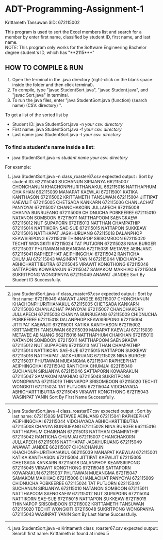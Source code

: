 # ADT-Programming-Assignment-1

Krittameth Tansuwan SID: 672115002

This program is used to sort the Excel members list and search for a member by enter first name, classified by student ID, first name, and last name. <br/>
NOTE: This program only works for the Software Engineering Bachelor degree student's ID, which has "\*\*2115*\*\*\" 

## HOW TO COMPILE & RUN ##
1. Open the terminal in the .java directory (right-click on the blank space inside the folder and then click terminal).
2. To compile, type "javac StudentSort.java", "javac Student.java", and "javac Sort.java" in terminal.
3. To run the java files, enter "java StudentSort.java (function) (search name) (CSV. directory) ".

To get a list of the sorted list by<br/>
* Student ID: java StudentSort.java -n *your csv. directory*<br/>
* First name: java StudentSort.java -f *your csv. directory*<br/>
* Last name: java StudentSort.java -l *your csv. directory*<br/>

### To find a student's name inside a list: ###
* java StudentSort.java -s *student name* *your csv. directory*

For example:
1. java StudentSort.java -n class_roaster67.csv
expected output :
Sort by student ID:
622115040 SUCHANUN  SIRIJANYA
662115007 CHONCHANUN  KHACHONPHURITHANAKUL
662115016 NATTHAPHUM  CHAIKHAN
662115039 MANAPAT  KAEWLAI
672115001 KATIKA  KANTHASON
672115002 KRITTAMETH  TANSUWAN
672115004 JITTIPAT  KAEWIJIT
672115005 CHETSADA  KANKARN
672115006 CHANLACHAT  PANYOYAI
672115007 CHANCHAKORN  JULLAPECH
672115008 CHANYA  BUNRUEANG
672115009 CHIDNUCHA  POBKEEREE
672115010 NATANON  SOMBOON
672115011 NATTHAPOOM  SAENGKAEW
672115012 NUT  SUPAPORN
672115013 NATTHAN  CHAMPATHIP
672115014 NATTIKORN  SAE-SUE
672115015 NATTAPON  SUKKEAW
672115016 NATTHAPAT  JAGKHURUANG
672115018 DALANPHOP  KEAWSIRIPONG
672115019 THINNAPOP  SRISOMBOON
672115020 TECHIT  WONGKITI
672115024 TAT  PUTJORN
672115028 NINA  BURGER
672115037 PHUTAWAN  MUEANGMA
672115039 METAVEE  AEINJANG
672115041 RAPHEEPHAT  AEIPHINGCHAI
672115042 RANTICHA  CHUMJAI
672115043 WASINPAT  YANIN
672115044 VIDCHAYADA  ABHICHARTTIBUTRA
672115045 VIRAWIT  KONGTHONG
672115046 SATTAPORN  KOWARAKUN
672115047 SAMAKOM  MAKHIAO
672115048 SUKRITPONG  WONGPANYA
672115049 ANAWAT  JANDEE
Sort By Student ID Successfully.
--------------------------------------

2. java StudentSort.java -f class_roaster67.csv
expected output :
Sort by first name:
672115049 ANAWAT  JANDEE
662115007 CHONCHANUN  KHACHONPHURITHANAKUL
672115005 CHETSADA  KANKARN
672115006 CHANLACHAT  PANYOYAI
672115007 CHANCHAKORN  JULLAPECH
672115008 CHANYA  BUNRUEANG
672115009 CHIDNUCHA  POBKEEREE
672115018 DALANPHOP  KEAWSIRIPONG
672115004 JITTIPAT  KAEWIJIT
672115001 KATIKA  KANTHASON
672115002 KRITTAMETH  TANSUWAN
662115039 MANAPAT  KAEWLAI
672115039 METAVEE  AEINJANG
662115016 NATTHAPHUM  CHAIKHAN
672115010 NATANON  SOMBOON
672115011 NATTHAPOOM  SAENGKAEW
672115012 NUT  SUPAPORN
672115013 NATTHAN  CHAMPATHIP
672115014 NATTIKORN  SAE-SUE
672115015 NATTAPON  SUKKEAW
672115016 NATTHAPAT  JAGKHURUANG
672115028 NINA  BURGER
672115037 PHUTAWAN  MUEANGMA
672115041 RAPHEEPHAT  AEIPHINGCHAI
672115042 RANTICHA  CHUMJAI
622115040 SUCHANUN  SIRIJANYA
672115046 SATTAPORN  KOWARAKUN
672115047 SAMAKOM  MAKHIAO
672115048 SUKRITPONG  WONGPANYA
672115019 THINNAPOP  SRISOMBOON
672115020 TECHIT  WONGKITI
672115024 TAT  PUTJORN
672115044 VIDCHAYADA  ABHICHARTTIBUTRA
672115045 VIRAWIT  KONGTHONG
672115043 WASINPAT  YANIN
Sort By First Name Successfully.
--------------------------------------

3. java StudentSort.java -l class_roaster67.csv
expected output :
Sort by last name:
672115039 METAVEE  AEINJANG
672115041 RAPHEEPHAT  AEIPHINGCHAI
672115044 VIDCHAYADA  ABHICHARTTIBUTRA
672115008 CHANYA  BUNRUEANG
672115028 NINA  BURGER
662115016 NATTHAPHUM  CHAIKHAN
672115013 NATTHAN  CHAMPATHIP
672115042 RANTICHA  CHUMJAI
672115007 CHANCHAKORN  JULLAPECH
672115016 NATTHAPAT  JAGKHURUANG
672115049 ANAWAT  JANDEE
662115007 CHONCHANUN  KHACHONPHURITHANAKUL
662115039 MANAPAT  KAEWLAI
672115001 KATIKA  KANTHASON
672115004 JITTIPAT  KAEWIJIT
672115005 CHETSADA  KANKARN
672115018 DALANPHOP  KEAWSIRIPONG
672115045 VIRAWIT  KONGTHONG
672115046 SATTAPORN  KOWARAKUN
672115037 PHUTAWAN  MUEANGMA
672115047 SAMAKOM  MAKHIAO
672115006 CHANLACHAT  PANYOYAI
672115009 CHIDNUCHA  POBKEEREE
672115024 TAT  PUTJORN
622115040 SUCHANUN  SIRIJANYA
672115010 NATANON  SOMBOON
672115011 NATTHAPOOM  SAENGKAEW
672115012 NUT  SUPAPORN
672115014 NATTIKORN  SAE-SUE
672115015 NATTAPON  SUKKEAW
672115019 THINNAPOP  SRISOMBOON
672115002 KRITTAMETH  TANSUWAN
672115020 TECHIT  WONGKITI
672115048 SUKRITPONG  WONGPANYA
672115043 WASINPAT  YANIN
Sort By Last Name Successfully.
--------------------------------------

4. java StudentSort.java -s Krittameth class_roaster67.csv
expected output:
Search first name:
Krittameth is found at index 5
